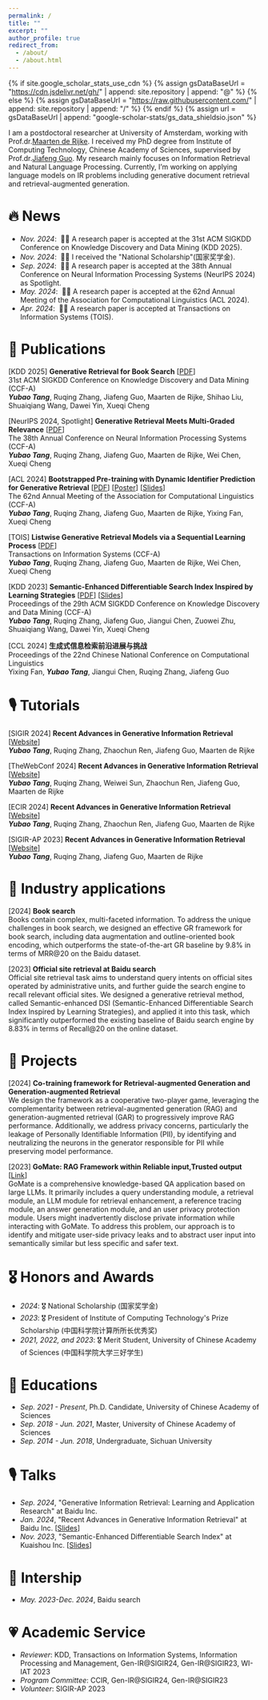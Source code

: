 ```yaml
---
permalink: /
title: ""
excerpt: ""
author_profile: true
redirect_from: 
  - /about/
  - /about.html
---
```


{% if site.google_scholar_stats_use_cdn %}
{% assign gsDataBaseUrl = "https://cdn.jsdelivr.net/gh/" | append: site.repository | append: "@" %}
{% else %}
{% assign gsDataBaseUrl = "https://raw.githubusercontent.com/" | append: site.repository | append: "/" %}
{% endif %}
{% assign url = gsDataBaseUrl | append: "google-scholar-stats/gs_data_shieldsio.json" %}

<span class='anchor' id='about-me'></span>

I am a postdoctoral researcher at University of Amsterdam, working with Prof.dr.[Maarten de Rijke](https://staff.fnwi.uva.nl/m.derijke/). I received my PhD degree from Institute of Computing Technology, Chinese Academy of Sciences, supervised by Prof.dr.[Jiafeng Guo](http://www.bigdatalab.ac.cn/gjf/). My research mainly focuses on Information Retrieval and Natural Language Processing. Currently, I’m working on applying language models on IR problems including generative document retrieval and retrieval-augmented generation.



# 🔥 News
- *Nov. 2024*: &nbsp;🎉🎉 A research paper is accepted at the 31st ACM SIGKDD Conference on Knowledge Discovery and Data Mining (KDD 2025).
- *Nov. 2024*: &nbsp;🎉🎉 I received the "National Scholarship"(国家奖学金).
- *Sep. 2024*: &nbsp;🎉🎉 A research paper is accepted at the 38th Annual Conference on Neural Information Processing Systems (NeurIPS 2024) as Spotlight.
- *May. 2024*: &nbsp;🎉🎉 A research paper is accepted at the 62nd Annual Meeting of the Association for Computational Linguistics (ACL 2024).
- *Apr. 2024*: &nbsp;🎉🎉 A research paper is accepted at Transactions on Information Systems (TOIS).

# 📝 Publications 
[KDD 2025] **Generative Retrieval for Book Search** [[PDF](resources/Generative_Retrieval_for_Book_Search.pdf)]     
   31st ACM SIGKDD Conference on Knowledge Discovery and Data Mining  (CCF-A)  
   **_Yubao Tang_**, Ruqing Zhang, Jiafeng Guo, Maarten de Rijke, Shihao Liu, Shuaiqiang Wang, Dawei Yin, Xueqi Cheng  
   
[NeurIPS 2024, Spotlight] **Generative Retrieval Meets Multi-Graded Relevance** [[PDF](resources/Generative_Retrieval_Meets_Multi-Graded_Relevance.pdf)]    
   The 38th Annual Conference on Neural Information Processing Systems (CCF-A)  
   **_Yubao Tang_**, Ruqing Zhang, Jiafeng Guo, Maarten de Rijke, Wei Chen, Xueqi Cheng  
   
[ACL 2024] **Bootstrapped Pre-training with Dynamic Identifier Prediction for Generative Retrieval**  [[PDF](resources/ACL24-Bootstrapped_Pre-training_with_Dynamic_Identifier_Prediction_for_Generative_Retrieval.pdf)] [[Poster](resources/poster-BootRet-ACL_Findings_1874.pdf)] [[Slides](resources/slides-BootRet-ACL_Findings_1874.pptx)]  
   The 62nd Annual Meeting of the Association for Computational Linguistics (CCF-A)  
   **_Yubao Tang_**, Ruqing Zhang, Jiafeng Guo, Maarten de Rijke, Yixing Fan, Xueqi Cheng  


[TOIS] **Listwise Generative Retrieval Models via a Sequential Learning Process** [[PDF](resources/TOIS-Listwise_Generative_Retrieval_Models_via_a_Sequential_Learning_Process.pdf)]  
   Transactions on Information Systems (CCF-A)  
   **_Yubao Tang_**, Ruqing Zhang, Jiafeng Guo, Maarten de Rijke, Wei Chen, Xueqi Cheng  

[KDD 2023] **Semantic-Enhanced Differentiable Search Index Inspired by Learning Strategies** [[PDF](resources/KDD23-Semantic-Enhanced_Differentiable_Search_Index_Inspired_by_Learning_Strategies.pdf)] [[Slides](resources/SE-DSI.pptx)]  
   Proceedings of the 29th ACM SIGKDD Conference on Knowledge Discovery and Data Mining (CCF-A)  
   **_Yubao Tang_**, Ruqing Zhang, Jiafeng Guo, Jiangui Chen, Zuowei Zhu, Shuaiqiang Wang, Dawei Yin, Xueqi Cheng

[CCL 2024] **生成式信息检索前沿进展与挑战**  
   Proceedings of the 22nd Chinese National Conference on Computational Linguistics  
   Yixing Fan, **_Yubao Tang_**, Jiangui Chen, Ruqing Zhang, Jiafeng Guo

# 🎙️ Tutorials
[SIGIR 2024] **Recent Advances in Generative Information Retrieval** [[Website](https://generative-ir.github.io)]   
**_Yubao Tang_**, Ruqing Zhang, Zhaochun Ren, Jiafeng Guo, Maarten de Rijke  

[TheWebConf 2024] **Recent Advances in Generative Information Retrieval** [[Website](https://thewebconf2024-generative-ir.github.io/)]   
**_Yubao Tang_**, Ruqing Zhang, Weiwei Sun, Zhaochun Ren, Jiafeng Guo, Maarten de Rijke  

[ECIR 2024] **Recent Advances in Generative Information Retrieval** [[Website](https://ecir2024-generativeir.github.io)]   
**_Yubao Tang_**, Ruqing Zhang, Zhaochun Ren, Jiafeng Guo, Maarten de Rijke  

[SIGIR-AP 2023] **Recent Advances in Generative Information Retrieval** [[Website](https://sigir-ap2023-generative-ir.github.io)]   
**_Yubao Tang_**, Ruqing Zhang, Jiafeng Guo, Maarten de Rijke  


# 📝 Industry applications
[2024] **Book search**  
Books contain complex, multi-faceted information. To address the unique challenges in book search, we designed an effective GR framework for book search, including data augmentation and outline-oriented book encoding, which outperforms the state-of-the-art GR baseline by 9.8% in terms of MRR@20 on the Baidu dataset.

[2023] **Official site retrieval at Baidu search**  
Official site retrieval task aims to understand query intents on official sites operated by administrative units, and further guide the search engine to recall relevant official sites. We designed a generative retrieval method, called Semantic-enhanced DSI (Semantic-Enhanced Differentiable Search Index Inspired by Learning Strategies), and applied it into this task, which significantly outperformed the existing baseline of Baidu search engine by 8.83% in terms of Recall@20 on the online dataset.


# 📝 Projects
[2024] **Co-training framework for Retrieval-augmented Generation and Generation-augmented Retrieval**  
We design the framework as a cooperative two-player game, leveraging the complementarity between retrieval-augmented generation (RAG) and generation-augmented retrieval (GAR) to progressively improve RAG performance. Additionally, we address privacy concerns, particularly the leakage of Personally Identifiable Information (PII), by identifying and neutralizing the neurons in the generator responsible for PII while preserving model performance.

[2023] **GoMate: RAG Framework within Reliable input,Trusted output**  [[Link](https://github.com/gomate-community/GoMate)]  
GoMate is a comprehensive knowledge-based QA application based on large LLMs. It primarily includes a query understanding module, a retrieval module, an LLM module for retrieval enhancement, a reference tracing module, an answer generation module, and an user privacy protection module. Users might inadvertently disclose private information while interacting with GoMate. To address this problem, our approach is to identify and mitigate user-side privacy leaks and to abstract user input into semantically similar but less specific and safer text.



# 🎖 Honors and Awards
- *2024*: 🎖 National Scholarship (国家奖学金)  
- *2023*: 🎖 President of Institute of Computing Technology's Prize Scholarship (中国科学院计算所所长优秀奖)  
- *2021, 2022, and 2023*: 🎖 Merit Student, University of Chinese Academy of Sciences (中国科学院大学三好学生)  


# 📖 Educations
- *Sep. 2021 - Present*, Ph.D. Candidate, University of Chinese Academy of Sciences  
- *Sep. 2018 - Jun. 2021*, Master, University of Chinese Academy of Sciences  
- *Sep. 2014 - Jun. 2018*, Undergraduate, Sichuan University  

# 🎙️ Talks
- *Sep. 2024*, "Generative Information Retrieval: Learning and Application Research" at Baidu Inc. 
- *Jan. 2024*, "Recent Advances in Generative Information Retrieval" at Baidu Inc. [[Slides](resources/GR_Tutorial_Slides_for_baidu.pdf)] 
- *Nov. 2023*, "Semantic-Enhanced Differentiable Search Index" at Kuaishou Inc. [[Slides](resources/Introduction_to_GR.pdf)] 

# 📝 Intership 
- *May. 2023-Dec. 2024*, Baidu search

# 💗 Academic Service
- *Reviewer*: KDD, Transactions on Information Systems, Information Processing and Management, Gen-IR@SIGIR24, Gen-IR@SIGIR23, WI-IAT 2023
- *Program Committee*: CCIR, Gen-IR@SIGIR24, Gen-IR@SIGIR23
- *Volunteer*: SIGIR-AP 2023

